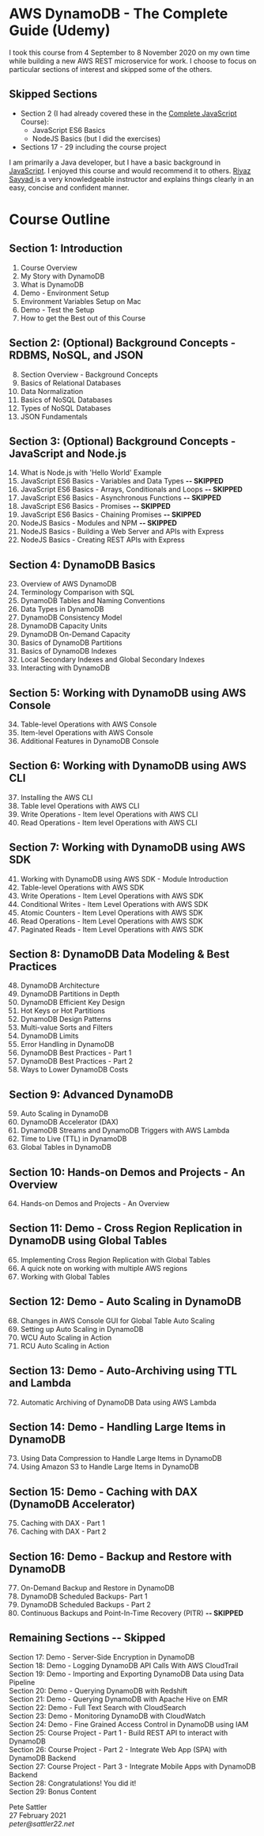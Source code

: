 # AWS DynamoDB - The Complete Guide (Udemy)

I took this course from 4 September to 8 November 2020 on my own time while building a new AWS REST microservice for work. I choose to focus on particular sections of interest and skipped some of the others.

## Skipped Sections  

* Section 2 (I had already covered these in the [Complete JavaScript](https://github.com/peter-sattler/complete-javascript-udemy/blob/main/README.md) Course): 
  - JavaScript ES6 Basics  
  - NodeJS Basics (but I did the exercises)
* Sections 17 - 29 including the course project

I am primarily a Java developer, but I have a basic background in [JavaScript](https://github.com/peter-sattler/money-transfer-ui/blob/main/README.md). I enjoyed this course and would recommend it to others. [Riyaz Sayyad ](https://www.udemy.com/user/riyazsayyad/) is a very knowledgeable instructor and explains things clearly in an easy, concise and confident manner.

# Course Outline

## Section 1: Introduction  

1. Course Overview
2. My Story with DynamoDB
3. What is DynamoDB
4. Demo - Environment Setup
5. Environment Variables Setup on Mac
6. Demo - Test the Setup
7. How to get the Best out of this Course

## Section 2: (Optional) Background Concepts - RDBMS, NoSQL, and JSON  

8. Section Overview - Background Concepts
9. Basics of Relational Databases
10. Data Normalization
11. Basics of NoSQL Databases
12. Types of NoSQL Databases
13. JSON Fundamentals

## Section 3: (Optional) Background Concepts - JavaScript and Node.js  

14. What is Node.js with 'Hello World' Example
15. JavaScript ES6 Basics - Variables and Data Types **-- SKIPPED**
16. JavaScript ES6 Basics - Arrays, Conditionals and Loops **-- SKIPPED**
17. JavaScript ES6 Basics - Asynchronous Functions **-- SKIPPED**
18. JavaScript ES6 Basics - Promises **-- SKIPPED**
19. JavaScript ES6 Basics - Chaining Promises **-- SKIPPED**
20. NodeJS Basics - Modules and NPM **-- SKIPPED**
21. NodeJS Basics - Building a Web Server and APIs with Express
22. NodeJS Basics - Creating REST APIs with Express

## Section 4: DynamoDB Basics  

23. Overview of AWS DynamoDB
24. Terminology Comparison with SQL
25. DynamoDB Tables and Naming Conventions
26. Data Types in DynamoDB
27. DynamoDB Consistency Model
28. DynamoDB Capacity Units
29. DynamoDB On-Demand Capacity
30. Basics of DynamoDB Partitions
31. Basics of DynamoDB Indexes
32. Local Secondary Indexes and Global Secondary Indexes
33. Interacting with DynamoDB
 
## Section 5: Working with DynamoDB using AWS Console 

34. Table-level Operations with AWS Console
35. Item-level Operations with AWS Console
36. Additional Features in DynamoDB Console

## Section 6: Working with DynamoDB using AWS CLI  

37. Installing the AWS CLI
38. Table level Operations with AWS CLI
39. Write Operations - Item level Operations with AWS CLI
40. Read Operations - Item level Operations with AWS CLI

## Section 7: Working with DynamoDB using AWS SDK  

41. Working with DynamoDB using AWS SDK - Module Introduction
42. Table-level Operations with AWS SDK
43. Write Operations - Item Level Operations with AWS SDK
44. Conditional Writes - Item Level Operations with AWS SDK
45. Atomic Counters - Item Level Operations with AWS SDK
46. Read Operations - Item Level Operations with AWS SDK
47. Paginated Reads - Item Level Operations with AWS SDK

## Section 8: DynamoDB Data Modeling & Best Practices  

48. DynamoDB Architecture
49. DynamoDB Partitions in Depth
50. DynamoDB Efficient Key Design
51. Hot Keys or Hot Partitions
52. DynamoDB Design Patterns
53. Multi-value Sorts and Filters
54. DynamoDB Limits
55. Error Handling in DynamoDB
56. DynamoDB Best Practices - Part 1
57. DynamoDB Best Practices - Part 2
58. Ways to Lower DynamoDB Costs

## Section 9: Advanced DynamoDB 

59. Auto Scaling in DynamoDB
60. DynamoDB Accelerator (DAX)
61. DynamoDB Streams and DynamoDB Triggers with AWS Lambda
62. Time to Live (TTL) in DynamoDB
63. Global Tables in DynamoDB

## Section 10: Hands-on Demos and Projects - An Overview  

64. Hands-on Demos and Projects - An Overview

## Section 11: Demo - Cross Region Replication in DynamoDB using Global Tables  

65. Implementing Cross Region Replication with Global Tables
66. A quick note on working with multiple AWS regions
67. Working with Global Tables

## Section 12: Demo - Auto Scaling in DynamoDB  

68. Changes in AWS Console GUI for Global Table Auto Scaling
69. Setting up Auto Scaling in DynamoDB
70. WCU Auto Scaling in Action
71. RCU Auto Scaling in Action

## Section 13: Demo - Auto-Archiving using TTL and Lambda  

72. Automatic Archiving of DynamoDB Data using AWS Lambda

## Section 14: Demo - Handling Large Items in DynamoDB  

73. Using Data Compression to Handle Large Items in DynamoDB
74. Using Amazon S3 to Handle Large Items in DynamoDB

## Section 15: Demo - Caching with DAX (DynamoDB Accelerator)  

75. Caching with DAX - Part 1
76. Caching with DAX - Part 2

## Section 16: Demo - Backup and Restore with DynamoDB  

77. On-Demand Backup and Restore in DynamoDB
78. DynamoDB Scheduled Backups- Part 1
79. DynamoDB Scheduled Backups - Part 2
80. Continuous Backups and Point-In-Time Recovery (PITR) **-- SKIPPED**

## Remaining Sections -- Skipped
Section 17: Demo - Server-Side Encryption in DynamoDB   
Section 18: Demo - Logging DynamoDB API Calls With AWS CloudTrail  
Section 19: Demo - Importing and Exporting DynamoDB Data using Data Pipeline  
Section 20: Demo - Querying DynamoDB with Redshift  
Section 21: Demo - Querying DynamoDB with Apache Hive on EMR  
Section 22: Demo - Full Text Search with CloudSearch  
Section 23: Demo - Monitoring DynamoDB with CloudWatch  
Section 24: Demo - Fine Grained Access Control in DynamoDB using IAM  
Section 25: Course Project - Part 1 - Build REST API to interact with DynamoDB  
Section 26: Course Project - Part 2 - Integrate Web App (SPA) with DynamoDB Backend  
Section 27: Course Project - Part 3 - Integrate Mobile Apps with DynamoDB Backend  
Section 28: Congratulations! You did it!  
Section 29: Bonus Content  

Pete Sattler  
27 February 2021  
_peter@sattler22.net_ 
